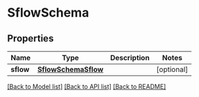 # SflowSchema

## Properties
Name | Type | Description | Notes
------------ | ------------- | ------------- | -------------
**sflow** | [**SflowSchemaSflow**](SflowSchemaSflow.md) |  | [optional] 

[[Back to Model list]](../README.md#documentation-for-models) [[Back to API list]](../README.md#documentation-for-api-endpoints) [[Back to README]](../README.md)


